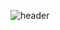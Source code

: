 ![header](https://capsule-render.vercel.app/api?color=gradient&height=400&text=Hello%20I'm%20Đăng&animation=blink)
